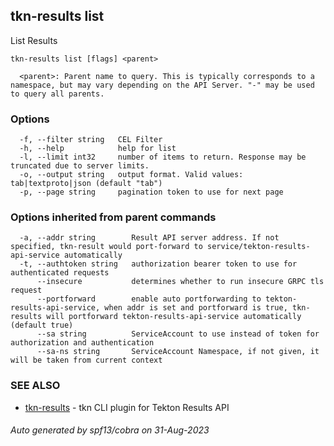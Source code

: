 ## tkn-results list

List Results

```
tkn-results list [flags] <parent>

  <parent>: Parent name to query. This is typically corresponds to a namespace, but may vary depending on the API Server. "-" may be used to query all parents.
```

### Options

```
  -f, --filter string   CEL Filter
  -h, --help            help for list
  -l, --limit int32     number of items to return. Response may be truncated due to server limits.
  -o, --output string   output format. Valid values: tab|textproto|json (default "tab")
  -p, --page string     pagination token to use for next page
```

### Options inherited from parent commands

```
  -a, --addr string        Result API server address. If not specified, tkn-result would port-forward to service/tekton-results-api-service automatically
  -t, --authtoken string   authorization bearer token to use for authenticated requests
      --insecure           determines whether to run insecure GRPC tls request
      --portforward        enable auto portforwarding to tekton-results-api-service, when addr is set and portforward is true, tkn-results will portforward tekton-results-api-service automatically (default true)
      --sa string          ServiceAccount to use instead of token for authorization and authentication
      --sa-ns string       ServiceAccount Namespace, if not given, it will be taken from current context
```

### SEE ALSO

* [tkn-results](tkn-results.md)	 - tkn CLI plugin for Tekton Results API

###### Auto generated by spf13/cobra on 31-Aug-2023
